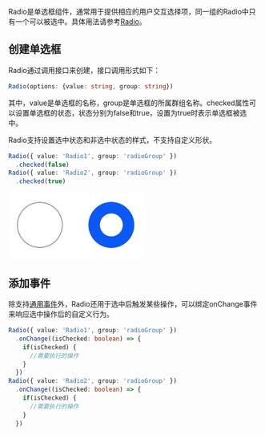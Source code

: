 
```toc
```

Radio是单选框组件，通常用于提供相应的用户交互选择项，同一组的Radio中只有一个可以被选中。具体用法请参考[Radio](https://developer.huawei.com/consumer/cn/doc/harmonyos-references-V5/ts-basic-components-radio-V5)。

## 创建单选框

Radio通过调用接口来创建，接口调用形式如下：

```ts
Radio(options: {value: string, group: string})
```

其中，value是单选框的名称，group是单选框的所属群组名称。checked属性可以设置单选框的状态，状态分别为false和true，设置为true时表示单选框被选中。

Radio支持设置选中状态和非选中状态的样式，不支持自定义形状。

```ts
Radio({ value: 'Radio1', group: 'radioGroup' })
  .checked(false)
Radio({ value: 'Radio2', group: 'radioGroup' })
  .checked(true)
```

![](./img/007.png)


## 添加事件

除支持[通用事件](https://developer.huawei.com/consumer/cn/doc/harmonyos-references-V5/ts-universal-events-click-V5)外，Radio还用于选中后触发某些操作，可以绑定onChange事件来响应选中操作后的自定义行为。

```ts
Radio({ value: 'Radio1', group: 'radioGroup' })
  .onChange((isChecked: boolean) => {
    if(isChecked) {
      //需要执行的操作
    }
  })
Radio({ value: 'Radio2', group: 'radioGroup' })
  .onChange((isChecked: boolean) => {
    if(isChecked) {
      //需要执行的操作
    }
  })
```







